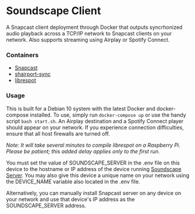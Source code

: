 # Soundscape Client

A Snapcast client deployment through Docker that outputs syncrhonized audio playback across a TCP/IP network to Snapcast clients on your network. Also supports streaming using Airplay or Spotify Connect.

### Containers

- [Snapcast](https://github.com/badaix/snapcast)
- [shairport-sync](https://github.com/mikebrady/shairport-sync)
- [librespot](https://github.com/librespot-org/librespot)

### Usage

This is built for a Debian 10 system with the latest Docker and docker-compose installed. To use, simply run `docker-compose up` or use the handy script `bash start.sh`. An Airplay destination and a Spotify Connect player should appear on your network. If you experience connection difficulties, ensure that all host firewalls are turned off.

*Note: It will take several minutes to compile librespot on a Raspberry Pi. Please be patient; this added delay applies only to the first run.*

You must set the value of SOUNDSCAPE_SERVER in the .env file on this device to the hostname or IP address of the device running [Soundscape Server](https://github.com/clcain/soundscape-server). You may also give this device a unique name on your network using the DEVICE_NAME variable also located in the .env file.

Alternatively, you can manually install Snapcast server on any device on your network and use that device's IP address as the SOUNDSCAPE_SERVER address.

